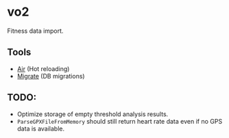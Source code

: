 # vo2

Fitness data import.

## Tools

* [Air](https://github.com/air-verse/air) (Hot reloading)
* [Migrate](https://github.com/golang-migrate/migrate) (DB migrations)

## TODO:

* Optimize storage of empty threshold analysis results.
* `ParseGPXFileFromMemory` should still return heart rate data even if no GPS data is available.
